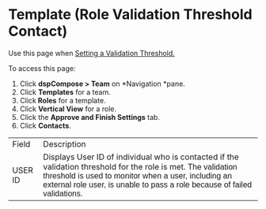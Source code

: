 # Template (Role Validation Threshold Contact)

<div class="use">

Use this page when [Setting a Validation
Threshold.](../Use_Cases/Set_Validation_Threshold.htm)

</div>

To access this page:

1.  Click <span style="font-weight: bold;">dspCompose \>
    Team</span> on *Navigation *pane.
2.  Click <span style="font-weight: bold;">Templates</span> for a team.
3.  Click<span style="font-weight: bold;"> Roles</span> for a template.
4.  Click <span style="font-weight: bold;">Vertical View</span> for a
    role.
5.  Click the <span style="font-weight: bold;">Approve and Finish
    Settings</span> tab.
6.  Click <span style="background: #ffffff;font-weight: bold;">Contacts</span>.

|         |                                                                                                                                                                                                                                                                                                                              |
| ------- | ---------------------------------------------------------------------------------------------------------------------------------------------------------------------------------------------------------------------------------------------------------------------------------------------------------------------------- |
| Field   | Description                                                                                                                                                                                                                                                                                                                  |
| USER ID | Displays User ID of individual who is contacted if the validation threshold for the role is met. *<span style="font-family: Arial, sans-serif;font-style: normal;">The validation threshold is used to monitor when a user, including an external role user, is unable to pass a role because of failed validations.</span>* |
